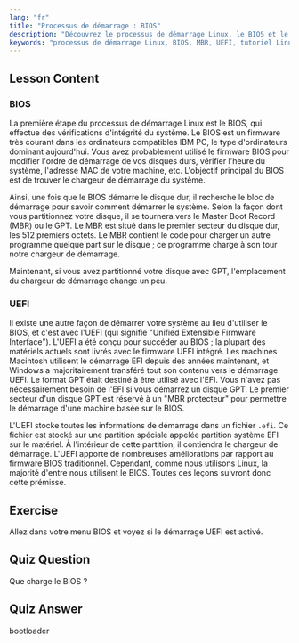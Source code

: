 ```yaml
---
lang: "fr"
title: "Processus de démarrage : BIOS"
description: "Découvrez le processus de démarrage Linux, le BIOS et le MBR. Comprenez comment votre système démarre avec ce guide convivial pour débutants. Explorez les concepts UEFI !"
keywords: "processus de démarrage Linux, BIOS, MBR, UEFI, tutoriel Linux, chargeur de démarrage, Linux pour débutants, démarrage du système"
---
```


## Lesson Content

### BIOS

La première étape du processus de démarrage Linux est le BIOS, qui effectue des vérifications d'intégrité du système. Le BIOS est un firmware très courant dans les ordinateurs compatibles IBM PC, le type d'ordinateurs dominant aujourd'hui. Vous avez probablement utilisé le firmware BIOS pour modifier l'ordre de démarrage de vos disques durs, vérifier l'heure du système, l'adresse MAC de votre machine, etc. L'objectif principal du BIOS est de trouver le chargeur de démarrage du système.

Ainsi, une fois que le BIOS démarre le disque dur, il recherche le bloc de démarrage pour savoir comment démarrer le système. Selon la façon dont vous partitionnez votre disque, il se tournera vers le Master Boot Record (MBR) ou le GPT. Le MBR est situé dans le premier secteur du disque dur, les 512 premiers octets. Le MBR contient le code pour charger un autre programme quelque part sur le disque ; ce programme charge à son tour notre chargeur de démarrage.

Maintenant, si vous avez partitionné votre disque avec GPT, l'emplacement du chargeur de démarrage change un peu.

### UEFI

Il existe une autre façon de démarrer votre système au lieu d'utiliser le BIOS, et c'est avec l'UEFI (qui signifie "Unified Extensible Firmware Interface"). L'UEFI a été conçu pour succéder au BIOS ; la plupart des matériels actuels sont livrés avec le firmware UEFI intégré. Les machines Macintosh utilisent le démarrage EFI depuis des années maintenant, et Windows a majoritairement transféré tout son contenu vers le démarrage UEFI. Le format GPT était destiné à être utilisé avec l'EFI. Vous n'avez pas nécessairement besoin de l'EFI si vous démarrez un disque GPT. Le premier secteur d'un disque GPT est réservé à un "MBR protecteur" pour permettre le démarrage d'une machine basée sur le BIOS.

L'UEFI stocke toutes les informations de démarrage dans un fichier `.efi`. Ce fichier est stocké sur une partition spéciale appelée partition système EFI sur le matériel. À l'intérieur de cette partition, il contiendra le chargeur de démarrage. L'UEFI apporte de nombreuses améliorations par rapport au firmware BIOS traditionnel. Cependant, comme nous utilisons Linux, la majorité d'entre nous utilisent le BIOS. Toutes ces leçons suivront donc cette prémisse.

## Exercise

Allez dans votre menu BIOS et voyez si le démarrage UEFI est activé.

## Quiz Question

Que charge le BIOS ?

## Quiz Answer

bootloader
